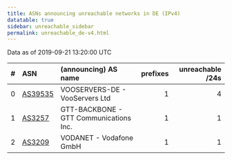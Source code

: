 ```yaml
---
title: ASNs announcing unreachable networks in DE (IPv4)
datatable: true
sidebar: unreachable_sidebar
permalink: unreachable_de-v4.html
---
```


Data as of 2019-09-21 13:20:00 UTC


<div class="datatable-begin"></div>

|   # | ASN                                    | (announcing) AS name                   |   prefixes |   unreachable /24s |
|----:|:---------------------------------------|:---------------------------------------|-----------:|-------------------:|
|   0 | [AS39535](unreachable_AS39535-v4.html) | VOOSERVERS-DE - VooServers Ltd         |          1 |                  4 |
|   1 | [AS3257](unreachable_AS3257-v4.html)   | GTT-BACKBONE - GTT Communications Inc. |          1 |                  1 |
|   2 | [AS3209](unreachable_AS3209-v4.html)   | VODANET - Vodafone GmbH                |          1 |                  1 |

<div class="datatable-end"></div>